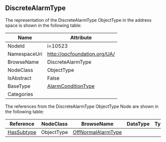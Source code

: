 <!-- objecttype -->
## DiscreteAlarmType
  
<!-- end of text -->
The representation of the DiscreteAlarmType ObjectType in the address space is shown in the following table:  

|Name|Attribute|
|---|---|
|NodeId|i=10523|
|NamespaceUri|http://opcfoundation.org/UA/|
|BrowseName|DiscreteAlarmType|
|NodeClass|ObjectType|
|IsAbstract|False|
|BaseType|[AlarmConditionType](../../ObjectTypes/AlarmConditionType/readme.md)|
|Categories||

The references from the DiscreteAlarmType ObjectType Node are shown in the following table:  

|Reference|NodeClass|BrowseName|DataType|TypeDefinition|ModellingRule|
|---|---|---|---|---|---|
|[HasSubtype](../../ReferenceTypes/HasSubtype/readme.md)|ObjectType|[OffNormalAlarmType](#OffNormalAlarmType)||||


